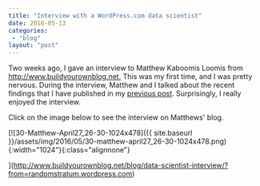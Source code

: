 ```yaml
---
title: "Interview with a WordPress.com data scientist"
date: 2016-05-13
categories: 
 - "blog"
layout: "post"
---
```


Two weeks ago, I gave an interview to Matthew Kaboomis Loomis from <http://www.buildyourownblog.net.> This was my first time, and I was pretty nervous. During the interview, Matthew and I talked about the recent findings that I have published in my [previous post](https://randomstratum.wordpress.com/2016/03/30/a-problem-shared-is-a-problem-halved-2/). Surprisingly, I really enjoyed the interview.

Click on the image below to see the interview on Matthews' blog.

 

[![30-Matthew-April27_26-30-1024x478]({{ site.baseurl }}/assets/img/2016/05/30-matthew-april27_26-30-1024x478.png){:width="1024"}{:class="alignnone"}

](http://www.buildyourownblog.net/blog/data-scientist-interview/?from=randomstratum.wordpress.com)

